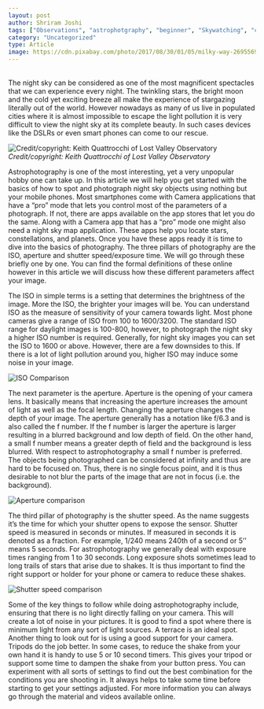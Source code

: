 ```yaml
---
layout: post
author: Shriram Joshi
tags: ["Observations", "astrophotgraphy", "beginner", "Skywatching", "camera"]
category: "Uncategorized"
type: Article
image: https://cdn.pixabay.com/photo/2017/08/30/01/05/milky-way-2695569_1280.jpg
---
```


\
The night sky can be considered as one of the most magnificent spectacles that we can experience every night. The twinkling stars, the bright moon and the cold yet exciting breeze all make the experience of stargazing literally out of the world. However nowadays as many of us live in populated cities where it is almost impossible to escape the light pollution it is very difficult to view the night sky at its complete beauty. In such cases devices like the DSLRs or even smart phones can come to our rescue.

![Credit/copyright: Keith Quattrocchi of Lost Valley Observatory](https://cdn.pixabay.com/photo/2017/08/30/01/05/milky-way-2695569_1280.jpg)
\
*Credit/copyright: Keith Quattrocchi of Lost Valley Observatory*

Astrophotography is one of the most interesting, yet a very unpopular hobby one can take up. In this article we will help you get started with the basics of how to spot and photograph night sky objects using nothing but your mobile phones. Most smartphones come with Camera applications that have a “pro” mode that lets you control most of the parameters of a photograph. If not, there are apps available on the app stores that let you do the same. Along with a Camera app that has a “pro” mode one might also need a night sky map application. These apps help you locate stars, constellations, and planets. Once you have these apps ready it is time to dive into the basics of photography. The three pillars of photography are the ISO, aperture and shutter speed/exposure time. We will go through these briefly one by one. You can find the formal definitions of these online however in this article we will discuss how these different parameters affect your image.

The ISO in simple terms is a setting that determines the brightness of the image. More the ISO, the brighter your images will be. You can understand ISO as the measure of sensitivity of your camera towards light. Most phone cameras give a range of ISO from 100 to 1600/3200. The standard ISO range for daylight images is 100-800, however, to photograph the night sky a higher ISO number is required. Generally, for night sky images you can set the ISO to 1600 or above. However, there are a few downsides to this. If there is a lot of light pollution around you, higher ISO may induce some noise in your image.

![ISO Comparison](https://i.imgur.com/lnh5a5h.jpeg)

The next parameter is the aperture. Aperture is the opening of your camera lens. It basically means that increasing the aperture increases the amount of light as well as the focal length. Changing the aperture changes the depth of your image. The aperture generally has a notation like f/6.3 and is also called the f number. If the f number is larger the aperture is larger resulting in a blurred background and low depth of field. On the other hand, a small f number means a greater depth of field and the background is less blurred. With respect to astrophotography a small f number is preferred. The objects being photographed can be considered at infinity and thus are hard to be focused on. Thus, there is no single focus point, and it is thus desirable to not blur the parts of the image that are not in focus (i.e. the background).

![Aperture comparison](https://i.imgur.com/Xr2ly5K.jpeg)

The third pillar of photography is the shutter speed. As the name suggests it’s the time for which your shutter opens to expose the sensor. Shutter speed is measured in seconds or minutes. If measured in seconds it is denoted as a fraction. For example, 1/240 means 240th of a second or 5’’ means 5 seconds. For astrophotography we generally deal with exposure times ranging from 1 to 30 seconds. Long exposure shots sometimes lead to long trails of stars that arise due to shakes. It is thus important to find the right support or holder for your phone or camera to reduce these shakes.

![Shutter speed comparison](https://i.imgur.com/vkOHDaW.jpeg)

Some of the key things to follow while doing astrophotography include, ensuring that there is no light directly falling on your camera. This will create a lot of noise in your pictures. It is good to find a spot where there is minimum light from any sort of light sources. A terrace is an ideal spot. Another thing to look out for is using a good support for your camera. Tripods do the job better. In some cases, to reduce the shake from your own hand it is handy to use 5 or 10 second timers. This gives your tripod or support some time to dampen the shake from your button press. You can experiment with all sorts of settings to find out the best combination for the conditions you are shooting in. It always helps to take some time before starting to get your settings adjusted. For more information you can always go through the material and videos available online.
